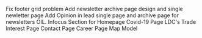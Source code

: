 Fix footer grid problem
Add newsletter archive page design and single newletter page
Add Opinion in lead single page and archive page for newsletters OIL.
Infocus Section for Homepage
Covid-19 Page
LDC's Trade Interest Page
Contact Page
Career Page
Map Model 